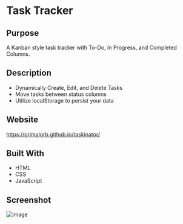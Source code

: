 # Task Tracker

## Purpose
A Kanban style task tracker with To-Do, In Progress, and Completed Columns.

## Description
* Dynamically Create, Edit, and Delete Tasks
* Move tasks between status columns
* Utilize localStorage to persist your data

## Website
https://primalorb.github.io/taskinator/

## Built With
* HTML
* CSS
* JavaScript

## Screenshot
![image](https://user-images.githubusercontent.com/69044956/110727460-534f4880-81e9-11eb-9152-4a7c6ce52ee6.png)
